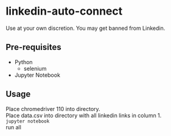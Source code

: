 # linkedin-auto-connect

Use at your own discretion. You may get banned from Linkedin.

## Pre-requisites
- Python
	- selenium
- Jupyter Notebook

## Usage

Place chromedriver 110 into directory.</br>
Place data.csv into directory with all linkedin links in column 1.</br>
```jupyter notebook ```</br>
run all